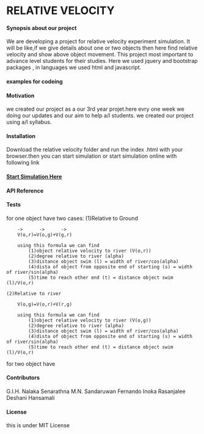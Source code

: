 # RELATIVE VELOCITY
<h4> Synopsis about our project </h4>

We are developing a project for relative velocity experiment simulation.
It will be like,if we give details about one or two objects then here find relative velocity and show above object movement.
This project most important to advance level students for their studies.
Here we used jquery and bootstrap packages , in languages we used html and javascript.

<h4> examples for codeing </h4>



<h4> Motivation </h4>

we created our project as a our 3rd year projet.here evry one week we doing our updates and our aim to help a/l students.
we created our project using a/l syllabus.

<h4> Installation </h4>
Download the relative velocity folder and run the index .html with your browser.then you can start simulation or start simulation online with following link
<h4><a href="Relative velocity/index.html">Start Simulation Here</a></h4>

<h4> API Reference </h4>


<h4> Tests </h4>
 for one object have two cases: 
	(1)Relative to Ground
		
		->		->		->
		V(o,r)=V(o,g)+V(g,r)
		
		using this formula we can find 
			(1)object relative velocity to river (V(o,r)) 
			(2)degree relative to river (alpha)
			(3)distance object swim (l) = width of river/cos(alpha)
			(4)dista of object from opposite end of starting (s) = width of river/sin(alpha)
			(5)time to reach other end (t) = distance object swim (l)/V(o,r)
	
	(2)Relative to river
		
		V(o,g)=V(o,r)+V(r,g)
		
		using this formula we can find 
			(1)object relative velocity to river (V(o,g)) 
			(2)degree relative to river (alpha)
			(3)distance object swim (l) = width of river/cos(alpha)
			(4)dista of object from opposite end of starting (s) = width of river/sin(alpha)
			(5)time to reach other end (t) = distance object swim (l)/V(o,r)
			
 for two object have

			
			
<h4> Contributors </h4>
G.I.H. Nalaka Senarathna
M.N. Sandaruwan Fernando
Inoka Rasanjalee
Deshani Hansamali

<h4> License </h4>
 this is under MIT License
